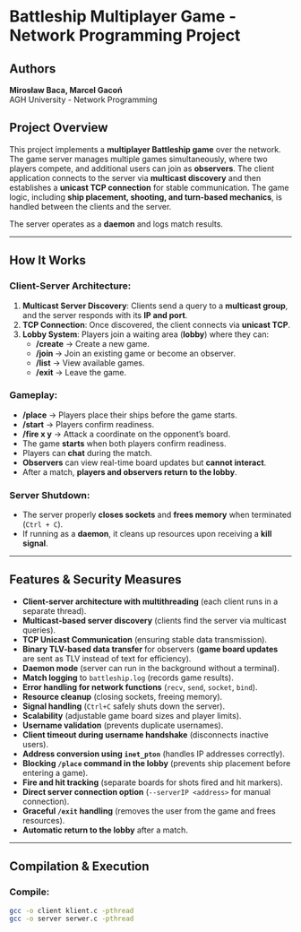 # Battleship Multiplayer Game - Network Programming Project

## Authors
**Mirosław Baca, Marcel Gacoń**  
AGH University - Network Programming

## Project Overview
This project implements a **multiplayer Battleship game** over the network. The game server manages multiple games simultaneously, where two players compete, and additional users can join as **observers**. The client application connects to the server via **multicast discovery** and then establishes a **unicast TCP connection** for stable communication. The game logic, including **ship placement, shooting, and turn-based mechanics**, is handled between the clients and the server.

The server operates as a **daemon** and logs match results.

---

## How It Works
### Client-Server Architecture:
1. **Multicast Server Discovery**: Clients send a query to a **multicast group**, and the server responds with its **IP and port**.
2. **TCP Connection**: Once discovered, the client connects via **unicast TCP**.
3. **Lobby System**: Players join a waiting area (**lobby**) where they can:
   - **/create** → Create a new game.
   - **/join <id>** → Join an existing game or become an observer.
   - **/list** → View available games.
   - **/exit** → Leave the game.

### Gameplay:
- **/place** → Players place their ships before the game starts.
- **/start** → Players confirm readiness.
- **/fire x y** → Attack a coordinate on the opponent’s board.
- The game **starts** when both players confirm readiness.
- Players can **chat** during the match.
- **Observers** can view real-time board updates but **cannot interact**.
- After a match, **players and observers return to the lobby**.

### Server Shutdown:
- The server properly **closes sockets** and **frees memory** when terminated (`Ctrl + C`).
- If running as a **daemon**, it cleans up resources upon receiving a **kill signal**.

---

## Features & Security Measures
- **Client-server architecture with multithreading** (each client runs in a separate thread).
- **Multicast-based server discovery** (clients find the server via multicast queries).
- **TCP Unicast Communication** (ensuring stable data transmission).
- **Binary TLV-based data transfer** for observers (**game board updates** are sent as TLV instead of text for efficiency).
- **Daemon mode** (server can run in the background without a terminal).
- **Match logging** to `battleship.log` (records game results).
- **Error handling for network functions** (`recv`, `send`, `socket`, `bind`).
- **Resource cleanup** (closing sockets, freeing memory).
- **Signal handling** (`Ctrl+C` safely shuts down the server).
- **Scalability** (adjustable game board sizes and player limits).
- **Username validation** (prevents duplicate usernames).
- **Client timeout during username handshake** (disconnects inactive users).
- **Address conversion using `inet_pton`** (handles IP addresses correctly).
- **Blocking `/place` command in the lobby** (prevents ship placement before entering a game).
- **Fire and hit tracking** (separate boards for shots fired and hit markers).
- **Direct server connection option** (`--serverIP <address>` for manual connection).
- **Graceful `/exit` handling** (removes the user from the game and frees resources).
- **Automatic return to the lobby** after a match.

---

## Compilation & Execution

### Compile:
```sh
gcc -o client klient.c -pthread
gcc -o server serwer.c -pthread
